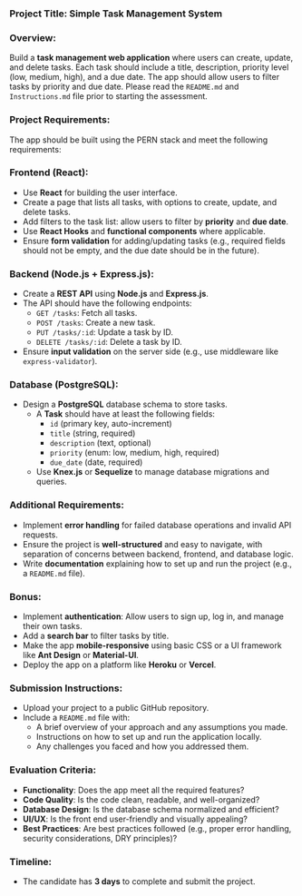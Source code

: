 ### **Project Title**: Simple Task Management System

### **Overview**:

Build a **task management web application** where users can create, update, and delete tasks. Each task should include a title, description, priority level (low, medium, high), and a due date. The app should allow users to filter tasks by priority and due date. Please read the `README.md` and `Instructions.md` file prior to starting the assessment.

### **Project Requirements**:

The app should be built using the PERN stack and meet the following requirements:

### **Frontend (React)**:

- Use **React** for building the user interface.
- Create a page that lists all tasks, with options to create, update, and delete tasks.
- Add filters to the task list: allow users to filter by **priority** and **due date**.
- Use **React Hooks** and **functional components** where applicable.
- Ensure **form validation** for adding/updating tasks (e.g., required fields should not be empty, and the due date should be in the future).

### **Backend (Node.js + Express.js)**:

- Create a **REST API** using **Node.js** and **Express.js**.
- The API should have the following endpoints:
  - `GET /tasks`: Fetch all tasks.
  - `POST /tasks`: Create a new task.
  - `PUT /tasks/:id`: Update a task by ID.
  - `DELETE /tasks/:id`: Delete a task by ID.
- Ensure **input validation** on the server side (e.g., use middleware like `express-validator`).

### **Database (PostgreSQL)**:

- Design a **PostgreSQL** database schema to store tasks.
  - A **Task** should have at least the following fields:
    - `id` (primary key, auto-increment)
    - `title` (string, required)
    - `description` (text, optional)
    - `priority` (enum: low, medium, high, required)
    - `due_date` (date, required)
  - Use **Knex.js** or **Sequelize** to manage database migrations and queries.

### **Additional Requirements**:

- Implement **error handling** for failed database operations and invalid API requests.
- Ensure the project is **well-structured** and easy to navigate, with separation of concerns between backend, frontend, and database logic.
- Write **documentation** explaining how to set up and run the project (e.g., a `README.md` file).

### **Bonus**:

- Implement **authentication**: Allow users to sign up, log in, and manage their own tasks.
- Add a **search bar** to filter tasks by title.
- Make the app **mobile-responsive** using basic CSS or a UI framework like **Ant Design** or **Material-UI**.
- Deploy the app on a platform like **Heroku** or **Vercel**.

### **Submission Instructions**:

- Upload your project to a public GitHub repository.
- Include a `README.md` file with:
  - A brief overview of your approach and any assumptions you made.
  - Instructions on how to set up and run the application locally.
  - Any challenges you faced and how you addressed them.

### **Evaluation Criteria**:

- **Functionality**: Does the app meet all the required features?
- **Code Quality**: Is the code clean, readable, and well-organized?
- **Database Design**: Is the database schema normalized and efficient?
- **UI/UX**: Is the front end user-friendly and visually appealing?
- **Best Practices**: Are best practices followed (e.g., proper error handling, security considerations, DRY principles)?

### **Timeline**:

- The candidate has **3 days** to complete and submit the project.
